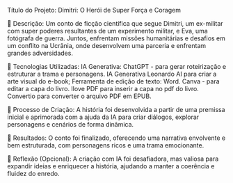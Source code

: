 Título do Projeto:
Dimitri: O Herói de Super Força e Coragem

📒 Descrição:
Um conto de ficção científica que segue Dimitri, um ex-militar com super poderes resultantes de um experimento militar, e Eva, uma fotógrafa de guerra. Juntos, enfrentam missões humanitárias e desafios em um conflito na Ucrânia, onde desenvolvem uma parceria e enfrentam grandes adversidades.

🤖 Tecnologias Utilizadas:
IA Generativa: ChatGPT - para gerar roteirização e estruturar a trama e personagens.
IA Generativa Leonardo AI para criar a arte visual do e-book;
Ferramenta de edição de texto: Word.
Canva - para editar a capa do livro.
Ilove PDF para inserir a capa no pdf do livro.
Convertio para converter o arquivo PDF em EPUB.

🧐 Processo de Criação:
A história foi desenvolvida a partir de uma premissa inicial e aprimorada com a ajuda da IA para criar diálogos, explorar personagens e cenários de forma dinâmica.

🚀 Resultados:
O conto foi finalizado, oferecendo uma narrativa envolvente e bem estruturada, com personagens ricos e uma trama emocionante.

💭 Reflexão (Opcional):
A criação com IA foi desafiadora, mas valiosa para expandir ideias e enriquecer a história, ajudando a manter a coerência e fluidez do enredo.
